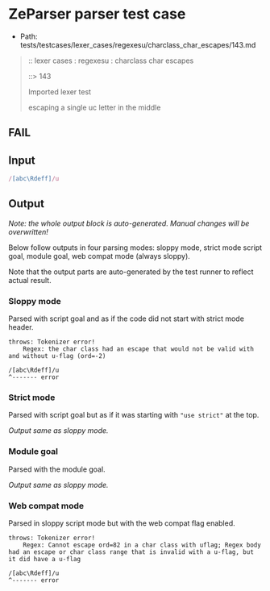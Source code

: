 # ZeParser parser test case

- Path: tests/testcases/lexer_cases/regexesu/charclass_char_escapes/143.md

> :: lexer cases : regexesu : charclass char escapes
>
> ::> 143
>
> Imported lexer test
>
> escaping a single uc letter in the middle

## FAIL

## Input

`````js
/[abc\Rdeff]/u
`````

## Output

_Note: the whole output block is auto-generated. Manual changes will be overwritten!_

Below follow outputs in four parsing modes: sloppy mode, strict mode script goal, module goal, web compat mode (always sloppy).

Note that the output parts are auto-generated by the test runner to reflect actual result.

### Sloppy mode

Parsed with script goal and as if the code did not start with strict mode header.

`````
throws: Tokenizer error!
    Regex: the char class had an escape that would not be valid with and without u-flag (ord=-2)

/[abc\Rdeff]/u
^------- error
`````

### Strict mode

Parsed with script goal but as if it was starting with `"use strict"` at the top.

_Output same as sloppy mode._

### Module goal

Parsed with the module goal.

_Output same as sloppy mode._

### Web compat mode

Parsed in sloppy script mode but with the web compat flag enabled.

`````
throws: Tokenizer error!
    Regex: Cannot escape ord=82 in a char class with uflag; Regex body had an escape or char class range that is invalid with a u-flag, but it did have a u-flag

/[abc\Rdeff]/u
^------- error
`````

